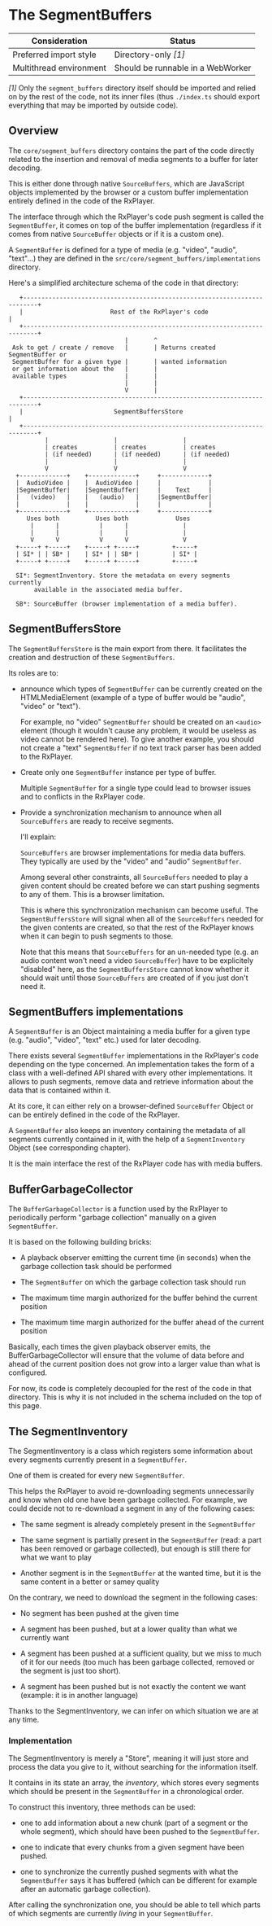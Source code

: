 # The SegmentBuffers ###########################################################

| Consideration           | Status                            |
|-------------------------|-----------------------------------|
| Preferred import style  | Directory-only _[1]_              |
| Multithread environment | Should be runnable in a WebWorker |

_[1]_ Only the `segment_buffers` directory itself should be imported and relied
on by the rest of the code, not its inner files (thus `./index.ts` should export
everything that may be imported by outside code).

## Overview ####################################################################

The ``core/segment_buffers`` directory contains the part of the code directly
related to the insertion and removal of media segments to a buffer for later
decoding.

This is either done through native `SourceBuffers`, which are JavaScript objects
implemented by the browser or a custom buffer implementation entirely defined
in the code of the RxPlayer.

The interface through which the RxPlayer's code push segment is called the
`SegmentBuffer`, it comes on top of the buffer implementation (regardless if it
comes from native `SourceBuffer` objects or if it is a custom one).

A `SegmentBuffer` is defined for a type of media (e.g. "video", "audio",
"text"...) they are defined in the `src/core/segment_buffers/implementations`
directory.

Here's a simplified architecture schema of the code in that directory:
```
   +--------------------------------------------------------------------------+
   |                        Rest of the RxPlayer's code                       |
   +--------------------------------------------------------------------------+
                                |       ^
 Ask to get / create / remove   |       | Returns created SegmentBuffer or
 SegmentBuffer for a given type |       | wanted information
 or get information about the   |       |
 available types                |       |
                                |       |
                                V       |
   +--------------------------------------------------------------------------+
   |                         SegmentBuffersStore                              |
   +--------------------------------------------------------------------------+
          |                  |                  |
          | creates          | creates          | creates
          | (if needed)      | (if needed)      | (if needed)
          |                  |                  |
          V                  V                  V
  +-------------+    +-------------+     +-------------+
  |  AudioVideo |    |  AudioVideo |     |             |
  |SegmentBuffer|    |SegmentBuffer|     |    Text     |
  |   (video)   |    |   (audio)   |     |SegmentBuffer|
  |             |    |             |     |             |
  +-------------+    +-------------+     +-------------+
     Uses both          Uses both             Uses
      |      |           |      |               |
      |      |           |      |               |
      V      V           V      V               V
  +-----+ +-----+    +-----+ +-----+         +-----+
  | SI* | | SB* |    | SI* | | SB* |         | SI* |
  +-----+ +-----+    +-----+ +-----+         +-----+

  SI*: SegmentInventory. Store the metadata on every segments currently
       available in the associated media buffer.

  SB*: SourceBuffer (browser implementation of a media buffer).
```



## SegmentBuffersStore #########################################################

The ``SegmentBuffersStore`` is the main export from there.
It facilitates the creation and destruction of these `SegmentBuffers`.

Its roles are to:

  - announce which types of `SegmentBuffer` can be currently created on the
    HTMLMediaElement (example of a type of buffer would be "audio", "video" or
    "text").

    For example, no "video" `SegmentBuffer` should be created on an `<audio>`
    element (though it wouldn't cause any problem, it would be useless
    as video cannot be rendered here). To give another example, you should not
    create a "text" `SegmentBuffer` if no text track parser has been added to
    the RxPlayer.

  - Create only one `SegmentBuffer` instance per type of buffer.

    Multiple `SegmentBuffer` for a single type could lead to browser issues
    and to conflicts in the RxPlayer code.

  - Provide a synchronization mechanism to announce when all `SourceBuffers` are
    ready to receive segments.

    I'll explain:

    `SourceBuffers` are browser implementations for media data buffers.
    They typically are used by the "video" and "audio" `SegmentBuffer`.

    Among several other constraints, all `SourceBuffers` needed to play a
    given content should be created before we can start pushing segments to any
    of them. This is a browser limitation.

    This is where this synchronization mechanism can become useful. The
    `SegmentBuffersStore` will signal when all of the `SourceBuffers`
    needed for the given contents are created, so that the rest of the RxPlayer
    knows when it can begin to push segments to those.

    Note that this means that `SourceBuffers` for an un-needed type (e.g. an
    audio content won't need a video `SourceBuffer`) have to be explicitely
    "disabled" here, as the `SegmentBuffersStore` cannot know whether it should
    wait until those `SourceBuffers` are created of if you just don't need it.



## SegmentBuffers implementations ##############################################

A `SegmentBuffer` is an Object maintaining a media buffer for a given type (e.g.
"audio", "video", "text" etc.) used for later decoding.

There exists several `SegmentBuffer` implementations in the RxPlayer's code
depending on the type concerned.
An implementation takes the form of a class with a well-defined API shared with
every other implementations. It allows to push segments, remove data and
retrieve information about the data that is contained within it.

At its core, it can either rely on a browser-defined `SourceBuffer` Object or
can be entirely defined in the code of the RxPlayer.

A `SegmentBuffer` also keeps an inventory containing the metadata of all
segments currently contained in it, with the help of a `SegmentInventory`
Object (see corresponding chapter).

It is the main interface the rest of the RxPlayer code has with media buffers.



## BufferGarbageCollector ######################################################

The `BufferGarbageCollector` is a function used by the RxPlayer to
periodically perform "garbage collection" manually on a given
`SegmentBuffer`.

It is based on the following building bricks:

  - A playback observer emitting the current time (in seconds) when the garbage
    collection task should be performed

  - The `SegmentBuffer` on which the garbage collection task should run

  - The maximum time margin authorized for the buffer behind the current
    position

  - The maximum time margin authorized for the buffer ahead of the current
    position

Basically, each times the given playback observer emits, the
BufferGarbageCollector will ensure that the volume of data before and ahead
of the current position does not grow into a larger value than what is
configured.

For now, its code is completely decoupled for the rest of the code in that
directory. This is why it is not included in the schema included on the top of
this page.



## The SegmentInventory ########################################################

The SegmentInventory is a class which registers some information about every
segments currently present in a `SegmentBuffer`.

One of them is created for every new `SegmentBuffer`.

This helps the RxPlayer to avoid re-downloading segments unnecessarily and know
when old one have been garbage collected.
For example, we could decide not to re-download a segment in any of the
following cases:

  - The same segment is already completely present in the `SegmentBuffer`

  - The same segment is partially present in the `SegmentBuffer` (read: a part
    has been removed or garbage collected), but enough is still there for what
    we want to play

  - Another segment is in the `SegmentBuffer` at the wanted time, but it is the
    same content in a better or samey quality


On the contrary, we need to download the segment in the following cases:

  - No segment has been pushed at the given time

  - A segment has been pushed, but at a lower quality than what we currently
    want

  - A segment has been pushed at a sufficient quality, but we miss to much of it
    for our needs (too much has been garbage collected, removed or the segment
    is just too short).

  - A segment has been pushed but is not exactly the content we want
    (example: it is in another language)

Thanks to the SegmentInventory, we can infer on which situation we are at any time.



### Implementation #############################################################

The SegmentInventory is merely a "Store", meaning it will just store and
process the data you give to it, without searching for the information itself.

It contains in its state an array, the _inventory_, which stores every segments
which should be present in the `SegmentBuffer` in a chronological order.

To construct this inventory, three methods can be used:

  - one to add information about a new chunk (part of a segment or the whole
    segment), which should have been pushed to the `SegmentBuffer`.

  - one to indicate that every chunks from a given segment have been pushed.

  - one to synchronize the currently pushed segments with what the
    `SegmentBuffer` says it has buffered (which can be different for example
    after an automatic garbage collection).

After calling the synchronization one, you should be able to tell which parts of
which segments are currently _living_ in your `SegmentBuffer`.
